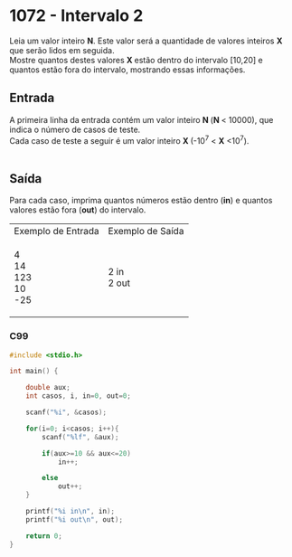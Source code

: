 <html>
  <body style="padding: 10px 0px">
    <div class="header">
      <h1>1072 - Intervalo 2</h1>
      <div class="problem">
        <div class="description">
          <p>
            Leia um valor inteiro <strong>N</strong>. Este valor será a
            quantidade de valores inteiros <strong>X </strong>que serão lidos em
            seguida.<br />
            Mostre quantos destes valores <strong>X </strong>estão dentro do
            intervalo [10,20] e quantos estão fora do intervalo, mostrando essas
            informações.
          </p>
        </div>
        <h2>Entrada</h2>
        <div class="input">
          <p>
            A primeira linha da entrada contém um valor inteiro
            <strong>N </strong>(<strong>N </strong>&lt; 10000), que indica o
            número de casos de teste.<br />
            Cada caso de teste a seguir é um valor inteiro
            <strong>X </strong>(-10<sup>7</sup> &lt;
            <strong>X</strong> &lt;10<sup>7</sup>).<br />
            &nbsp;
          </p>
        </div>
        <h2>Saída</h2>
        <div class="output">
          <p>
            Para cada caso, imprima quantos números estão dentro
            (<strong>in</strong>) e quantos valores estão fora
            (<strong>out</strong>) do intervalo.
          </p>
        </div>
        <div class="both"></div>
        <table>
          <tbody>
            <tr>
                <td>Exemplo de Entrada</td>
                <td>Exemplo de Saída</td>
              </tr>
            <tr>
              <td class="division">
                <p>
                  4<br />
                  14<br />
                  123<br />
                  10<br />
                  -25
                </p>
              </td>
              <td>
                <p>
                  2 in<br />
                  2 out
                </p>
              </td>
            </tr>
          </tbody>
        </table>
      </div>
    </div>
  </body>
</html>

### C99

```c
#include <stdio.h>

int main() {

    double aux;
    int casos, i, in=0, out=0;

    scanf("%i", &casos);

    for(i=0; i<casos; i++){
        scanf("%lf", &aux);

        if(aux>=10 && aux<=20)
            in++;

        else
            out++;
    }

    printf("%i in\n", in);
    printf("%i out\n", out);

    return 0;
}
```
